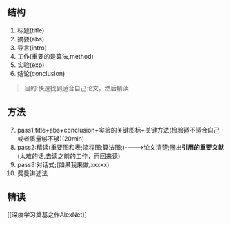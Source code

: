 ## 结构
1. 标题(title)
2. 摘要(abs)
3. 导言(intro)
4. 工作(重要的是算法,method)
5. 实验(exp)
6. 结论(conclusion)

>目的:快速找到适合自己论文，然后精读
## 方法
7. pass1:title+abs+conclusion+实验的关键图标+关键方法(检验适不适合自己或者质量够不够)(20min)
8. pass2:精读(重要图和表;流程图;算法图;)---->论文清楚;圈出**引用的重要文献**(太难的话,去读之前的工作，再回来读)
9. pass3:对话式;(如果我来做,xxxxx)
10. 费曼讲述法

## 精读
[[深度学习奠基之作AlexNet]]